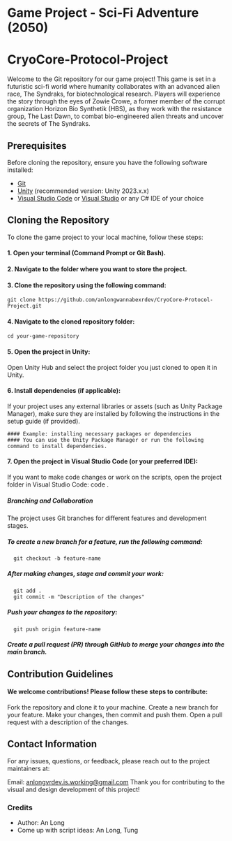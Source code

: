 # Game Project - Sci-Fi Adventure (2050)
# CryoCore-Protocol-Project

Welcome to the Git repository for our game project! This game is set in a futuristic sci-fi world where humanity collaborates with an advanced alien race, The Syndraks, for biotechnological research. Players will experience the story through the eyes of Zowie Crowe, a former member of the corrupt organization Horizon Bio Synthetik (HBS), as they work with the resistance group, The Last Dawn, to combat bio-engineered alien threats and uncover the secrets of The Syndraks.

## Prerequisites

Before cloning the repository, ensure you have the following software installed:

- [Git](https://git-scm.com/downloads)
- [Unity](https://unity.com/) (recommended version: Unity 2023.x.x)
- [Visual Studio Code](https://code.visualstudio.com/) or [Visual Studio](https://visualstudio.microsoft.com/fr/) or any C# IDE of your choice

## Cloning the Repository

To clone the game project to your local machine, follow these steps:

#### 1. Open your terminal (Command Prompt or Git Bash).

#### 2. Navigate to the folder where you want to store the project.

#### 3. Clone the repository using the following command:
    git clone https://github.com/anlongwannabexrdev/CryoCore-Protocol-Project.git
  
#### 4. Navigate to the cloned repository folder:
    cd your-game-repository
#### 5. Open the project in Unity:
  Open Unity Hub and select the project folder you just cloned to open it in Unity.
#### 6. Install dependencies (if applicable):
  If your project uses any external libraries or assets (such as Unity Package Manager), make sure they are installed by following the instructions in the setup guide (if provided).

    #### Example: installing necessary packages or dependencies
    #### You can use the Unity Package Manager or run the following command to install dependencies.

#### 7. Open the project in Visual Studio Code (or your preferred IDE):
  If you want to make code changes or work on the scripts, open the project folder in Visual Studio Code:
    code .
    
  ##### Branching and Collaboration
  The project uses Git branches for different features and development stages.
      
  ##### To create a new branch for a feature, run the following command:
      git checkout -b feature-name
    
  ##### After making changes, stage and commit your work:
      
      git add .
      git commit -m "Description of the changes"

  ##### Push your changes to the repository:
      
      git push origin feature-name

  ##### Create a pull request (PR) through GitHub to merge your changes into the main branch.

## **Contribution Guidelines**

#### We welcome contributions! Please follow these steps to contribute:

Fork the repository and clone it to your machine.
Create a new branch for your feature.
Make your changes, then commit and push them.
Open a pull request with a description of the changes.

## **Contact Information**
For any issues, questions, or feedback, please reach out to the project maintainers at:

Email: anlongvrdev.is.working@gmail.com
Thank you for contributing to the visual and design development of this project!

### Credits
- Author: An Long
- Come up with script ideas: An Long, Tung
